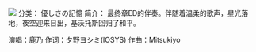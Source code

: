 ![](//static.kivo.wiki/images/music/cover/sb2ytk9tydlPPg4aPERwn8zceBqHGxaq.png)
分类： 優しさの記憶
简介：
最终章ED的伴奏。伴随着温柔的歌声，星光落地，夜空迎来日出，基沃托斯回归了和平。

演唱：鹿乃
作词：夕野ヨシミ(IOSYS)
作曲：Mitsukiyo
